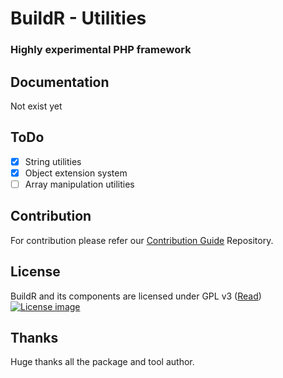 # BuildR - Utilities
### Highly experimental PHP framework

## Documentation

Not exist yet

## ToDo

 - [X] String utilities
 - [X] Object extension system
 - [ ] Array manipulation utilities

## Contribution

For contribution please refer our [Contribution Guide](https://github.com/BuildrPHP/Coding-Standard) Repository.

## License

BuildR and its components are licensed under GPL v3 ([Read](https://raw.githubusercontent.com/BuildrPHP/ClassLoader/master/LICENSE.md))
[![License image](http://gplv3.fsf.org/gplv3-88x31.png)]()

## Thanks

Huge thanks all the package and tool author.
